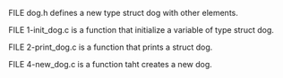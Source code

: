 FILE dog.h defines a new type struct dog with other elements.

FILE 1-init_dog.c is a function that initialize a variable of type struct dog.

FILE 2-print_dog.c is a function that prints a struct dog.

FILE 4-new_dog.c is a function taht creates a new dog.
